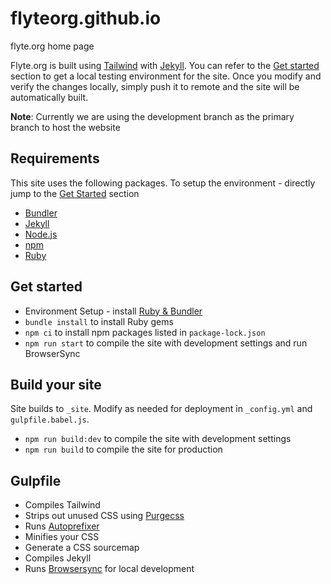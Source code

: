 # flyteorg.github.io

flyte.org home page

Flyte.org is built using [Tailwind](https://tailwindcss.com) with [Jekyll](https://jekyllrb.com/). You can refer to the [Get started](#get-started) section to get a local testing environment for the site. Once you modify and verify the changes locally, simply push it to remote and the site will be automatically built.

**Note**: Currently we are using the development branch as the primary branch to host the website

## Requirements
This site uses the following packages. To setup the environment - directly jump to the [Get Started](#get-started) section
- [Bundler](http://bundler.io/)
- [Jekyll](https://jekyllrb.com/)
- [Node.js](https://nodejs.org/en/)
- [npm](https://www.npmjs.com/)
- [Ruby](https://www.ruby-lang.org/en/)

## Get started

- Environment Setup - install [Ruby & Bundler](https://docs.github.com/en/pages/setting-up-a-github-pages-site-with-jekyll/creating-a-github-pages-site-with-jekyll#prerequisites)
- `bundle install` to install Ruby gems
- `npm ci` to install npm packages listed in `package-lock.json`
- `npm run start` to compile the site with development settings and run BrowserSync

## Build your site

Site builds to `_site`. Modify as needed for deployment in `_config.yml` and `gulpfile.babel.js`.

- `npm run build:dev` to compile the site with development settings
- `npm run build` to compile the site for production

## Gulpfile

- Compiles Tailwind
- Strips out unused CSS using [Purgecss](http://www.purgecss.com/)
- Runs [Autoprefixer](https://github.com/postcss/autoprefixer)
- Minifies your CSS
- Generate a CSS sourcemap
- Compiles Jekyll
- Runs [Browsersync](https://www.browsersync.io/) for local development



